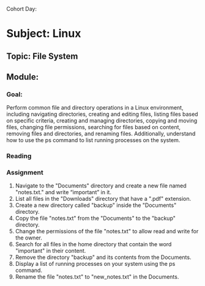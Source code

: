 
Cohort Day: 

# Subject: Linux

## Topic: File System

## Module: 

### Goal:

Perform common file and directory operations in a Linux environment, including navigating directories, creating and editing files, listing files based on specific criteria, creating and managing directories, copying and moving files, changing file permissions, searching for files based on content, removing files and directories, and renaming files. Additionally, understand how to use the ps command to list running processes on the system.

### Reading 

### Assignment

1. Navigate to the "Documents" directory and create a new file named "notes.txt." and write “important” in it.
2. List all files in the "Downloads" directory that have a ".pdf" extension.
3. Create a new directory called "backup" inside the "Documents" directory.
4. Copy the file "notes.txt" from the "Documents" to the "backup" directory.
5. Change the permissions of the file "notes.txt" to allow read and write for the owner.
6. Search for all files in the home directory that contain the word "important" in their content.
7. Remove the directory "backup" and its contents from the Documents.
8. Display a list of running processes on your system using the ps command.
9. Rename the file "notes.txt" to "new_notes.txt" in the Documents.


